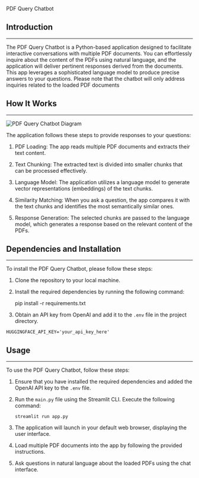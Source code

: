 PDF Query Chatbot



## Introduction
------------
The PDF Query Chatbot is a Python-based application designed to facilitate interactive conversations with multiple PDF documents. You can effortlessly inquire about the content of the PDFs using natural language, and the application will deliver pertinent responses derived from the documents. This app leverages a sophisticated language model to produce precise answers to your questions. Please note that the chatbot will only address inquiries related to the loaded PDF documents

## How It Works
------------

![PDF Query Chatbot Diagram](./docs/PDF-LangChain.jpg)

The application follows these steps to provide responses to your questions:

1. PDF Loading: The app reads multiple PDF documents and extracts their text content.

2. Text Chunking: The extracted text is divided into smaller chunks that can be processed effectively.

3. Language Model: The application utilizes a language model to generate vector representations (embeddings) of the text chunks.

4. Similarity Matching: When you ask a question, the app compares it with the text chunks and identifies the most semantically similar ones.

5. Response Generation: The selected chunks are passed to the language model, which generates a response based on the relevant content of the PDFs.

## Dependencies and Installation
----------------------------
To install the PDF Query Chatbot, please follow these steps:

1. Clone the repository to your local machine.

2. Install the required dependencies by running the following command:
  
   pip install -r requirements.txt
 

3. Obtain an API key from OpenAI and add it to the `.env` file in the project directory.
```commandline
HUGGINGFACE_API_KEY='your_api_key_here'
```

## Usage
-----
To use the PDF Query Chatbot, follow these steps:

1. Ensure that you have installed the required dependencies and added the OpenAI API key to the `.env` file.

2. Run the `main.py` file using the Streamlit CLI. Execute the following command:
   ```
   streamlit run app.py
   ```

3. The application will launch in your default web browser, displaying the user interface.

4. Load multiple PDF documents into the app by following the provided instructions.

5. Ask questions in natural language about the loaded PDFs using the chat interface.

